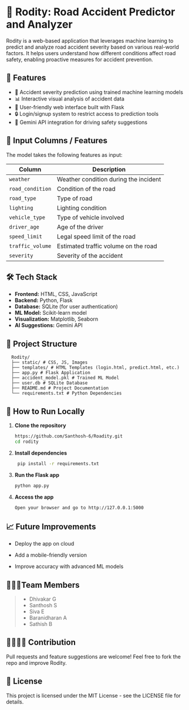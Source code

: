 # 🚦 Rodity: Road Accident Predictor and Analyzer

Rodity is a web-based application that leverages machine learning to predict and analyze road accident severity based on various real-world factors. It helps users understand how different conditions affect road safety, enabling proactive measures for accident prevention.

## 🧠 Features

- 🚗 Accident severity prediction using trained machine learning models
- 📊 Interactive visual analysis of accident data
- 🧾 User-friendly web interface built with Flask
- 🔒 Login/signup system to restrict access to prediction tools
- 🤖 Gemini API integration for driving safety suggestions

## 🧾 Input Columns / Features

The model takes the following features as input:

| Column           | Description                                 |
|------------------|---------------------------------------------|
| `weather`        | Weather condition during the incident       |
| `road_condition` | Condition of the road                       |
| `road_type`      | Type of road                                |
| `lighting`       | Lighting condition                          |
| `vehicle_type`   | Type of vehicle involved                    |
| `driver_age`     | Age of the driver                           |
| `speed_limit`    | Legal speed limit of the road               |
| `traffic_volume` | Estimated traffic volume on the road        |
| `severity`       | Severity of the accident                    |

## 🛠️ Tech Stack

- **Frontend:** HTML, CSS, JavaScript
- **Backend:** Python, Flask
- **Database:** SQLite (for user authentication)
- **ML Model:** Scikit-learn model
- **Visualization:** Matplotlib, Seaborn
- **AI Suggestions:** Gemini API

## 📁 Project Structure
      
      Rodity/
      ├── static/ # CSS, JS, Images
      ├── templates/ # HTML Templates (login.html, predict.html, etc.)
      ├── app.py # Flask Application
      ├── accident_model.pkl # Trained ML Model
      ├── user.db # SQLite Database
      ├── README.md # Project Documentation
      └── requirements.txt # Python Dependencies


## 🚀 How to Run Locally


1. **Clone the repository**
   ```bash
   https://github.com/Santhosh-6/Roadity.git
   cd rodity

2. **Install dependencies**
   ```bash
    pip install -r requirements.txt

3. **Run the Flask app**
    ```bash
    python app.py

4. **Access the app**
    ```bash
   Open your browser and go to http://127.0.0.1:5000

## 📈 Future Improvements
  - Deploy the app on cloud 

  - Add a mobile-friendly version

  - Improve accuracy with advanced ML models 

## 👨🏻‍💻Team Members
>  - Dhivakar G
>  - Santhosh S
>  - Siva E
>  - Baranidharan A
>  - Sathish B
  
## 🫱🏻‍🫲🏻 Contribution
Pull requests and feature suggestions are welcome! Feel free to fork the repo and improve Rodity.

## 📄 License
This project is licensed under the MIT License - see the LICENSE file for details.
